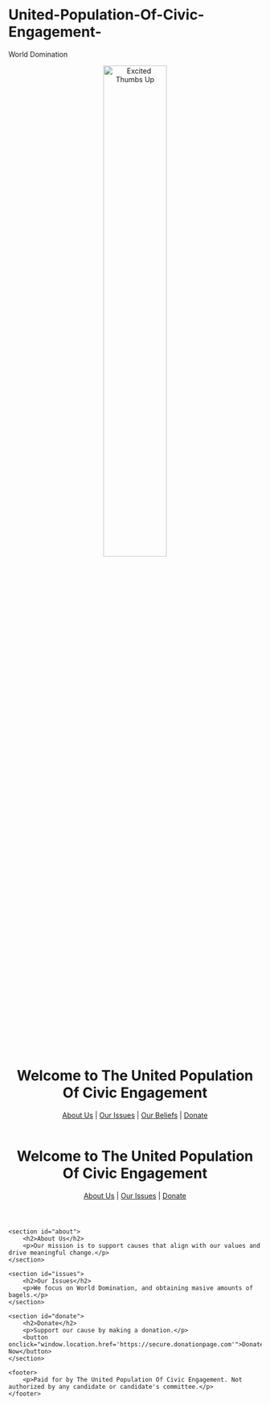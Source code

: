 # United-Population-Of-Civic-Engagement-
World Domination 
<header>
    <img src="thumbs-up.jpg" alt="Excited Thumbs Up" style="width:50%; display:block; margin:auto;">
    <h1>Welcome to The United Population Of Civic Engagement</h1>
    <nav>
        <a href="#about">About Us</a> |
        <a href="#issues">Our Issues</a> |
        <a href="#beliefs">Our Beliefs</a> |
        <a href="#donate">Donate</a>
    </nav>
</header>
<!DOCTYPE html>
<html lang="en">
<head>
    <meta charset="UTF-8">
    <meta name="viewport" content="width=device-width, initial-scale=1.0">
    <title>Your Super PAC</title>
</head>
<body>
    <header>
        <h1>Welcome to The United Population Of Civic Engagement</h1>
        <nav>
            <a href="#about">About Us</a> |
            <a href="#issues">Our Issues</a> |
            <a href="#donate">Donate</a>
        </nav>
    </header>

    <section id="about">
        <h2>About Us</h2>
        <p>Our mission is to support causes that align with our values and drive meaningful change.</p>
    </section>

    <section id="issues">
        <h2>Our Issues</h2>
        <p>We focus on World Domination, and obtaining masive amounts of bagels.</p>
    </section>

    <section id="donate">
        <h2>Donate</h2>
        <p>Support our cause by making a donation.</p>
        <button onclick="window.location.href='https://secure.donationpage.com'">Donate Now</button>
    </section>

    <footer>
        <p>Paid for by The United Population Of Civic Engagement. Not authorized by any candidate or candidate's committee.</p>
    </footer>
</body>
</html>
